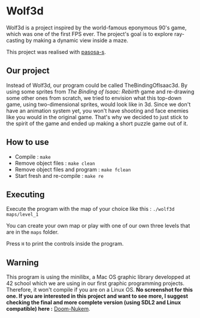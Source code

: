 # Wolf3d

Wolf3d is a project inspired by the world-famous eponymous 90's game, which was one of the first FPS ever. The project's goal is to explore ray-casting by making a dynamic view inside a maze.

This project was realised with [pasosa-s](https://github.com/pasosa-s).

## Our project

Instead of Wolf3d, our program could be called TheBindingOfIsaac3d. By using some sprites from *The Binding of Isaac: Rebirth* game and re-drawing some other ones from scratch, we tried to envision what this top-down game, using two-dimensional sprites, would look like in 3d. Since we don't have an animation system yet, you won't have shooting and face enemies like you would in the original game. That's why we decided to just stick to the spirit of the game and ended up making a short puzzle game out of it.

## How to use

- Compile : `make`
- Remove object files : `make clean`
- Remove object files and program : `make fclean`
- Start fresh and re-compile : `make re`

## Executing

Execute the program with the map of your choice like this : `./wolf3d maps/level_1`

You can create your own map or play with one of our own three levels that are in the `maps` folder.

Press `H` to print the controls inside the program.

## Warning

This program is using the minilibx, a Mac OS graphic library developped at 42 school which we are using in our first graphic programming projects. Therefore, it won't compile if you are on a Linux OS. **No screenshot for this one. If you are interested in this project and want to see more, I suggest checking the final and more complete version (using SDL2 and Linux compatible) here :** [Doom-Nukem](https://github.com/JulienMousset/Doom-Nukem).
